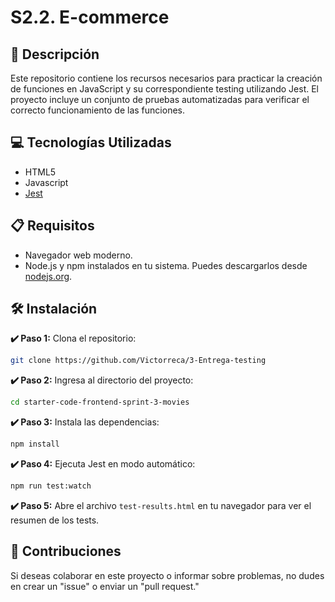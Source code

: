 # S2.2. E-commerce

## 📄 Descripción

Este repositorio contiene los recursos necesarios para practicar la creación de funciones en JavaScript y su correspondiente testing utilizando Jest. El proyecto incluye un conjunto de pruebas automatizadas para verificar el correcto funcionamiento de las funciones.

## 💻 Tecnologías Utilizadas

- HTML5
- Javascript
- [Jest](https://jestjs.io/)

## 📋 Requisitos

- Navegador web moderno.
- Node.js y npm instalados en tu sistema. Puedes descargarlos desde [nodejs.org](https://nodejs.org/).

## 🛠️ Instalación

**✔️ Paso 1:** Clona el repositorio:

```bash
git clone https://github.com/Victorreca/3-Entrega-testing
```

**✔️ Paso 2:** Ingresa al directorio del proyecto:

```bash
cd starter-code-frontend-sprint-3-movies
```

**✔️ Paso 3:** Instala las dependencias:

```bash
npm install
```

**✔️ Paso 4:** Ejecuta Jest en modo automático:

```bash
npm run test:watch
```

**✔️ Paso 5:** Abre el archivo `test-results.html` en tu navegador para ver el resumen de los tests.

## 🤝 Contribuciones

Si deseas colaborar en este proyecto o informar sobre problemas, no dudes en crear un "issue" o enviar un "pull request."
